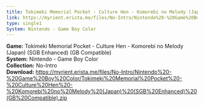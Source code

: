 ```yaml
---
title: Tokimeki Memorial Pocket - Culture Hen - Komorebi no Melody (Japan) (SGB Enhanced) (GB Compatible)
link: https://myrient.erista.me/files/No-Intro/Nintendo%20-%20Game%20Boy%20Color/Tokimeki%20Memorial%20Pocket%20-%20Culture%20Hen%20-%20Komorebi%20no%20Melody%20(Japan)%20(SGB%20Enhanced)%20(GB%20Compatible).zip
type: single1
System: Nintendo - Game Boy Color
---
```

<b>Game:</b> Tokimeki Memorial Pocket - Culture Hen - Komorebi no Melody (Japan) (SGB Enhanced) (GB Compatible)<br>
<b>System:</b> Nintendo - Game Boy Color<br>
<b>Collection:</b> No-Intro<br>
<b>Download:</b> https://myrient.erista.me/files/No-Intro/Nintendo%20-%20Game%20Boy%20Color/Tokimeki%20Memorial%20Pocket%20-%20Culture%20Hen%20-%20Komorebi%20no%20Melody%20(Japan)%20(SGB%20Enhanced)%20(GB%20Compatible).zip